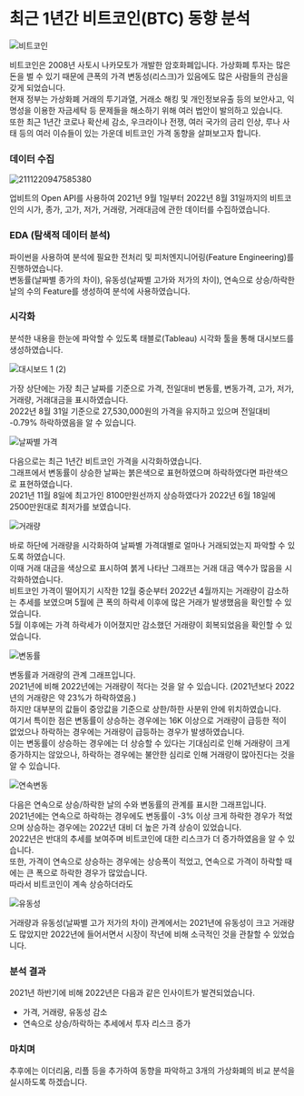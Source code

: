 # 최근 1년간 비트코인(BTC) 동향 분석

![비트코인](https://user-images.githubusercontent.com/50400392/190965497-17f053bf-1508-4335-ac60-30bb138e5499.jpg)

비트코인은 2008년 사토시 나카모토가 개발한 암호화폐입니다. 
가상화폐 투자는 많은 돈을 벌 수 있기 때문에 큰폭의 가격 변동성(리스크)가 있음에도 많은 사람들의 관심을 갖게 되었습니다.  
현재 정부는 가상화폐 거래의 투기과열, 거래소 해킹 및 개인정보유출 등의 보안사고, 익명성을 이용한 자금세탁 등 문제들을 해소하기 위해 여러 법안이 발의하고 있습니다.  
또한 최근 1년간 코로나 확산세 감소, 우크라이나 전쟁, 여러 국가의 금리 인상, 루나 사태 등의 여러 이슈들이 있는 가운데 비트코인 가격 동향을 살펴보고자 합니다.  

### 데이터 수집

![2111220947585380](https://user-images.githubusercontent.com/50400392/190966156-7e393d40-87a5-44f2-8f49-880d9c858b8c.jpg)

업비트의 Open API를 사용하여 2021년 9월 1일부터 2022년 8월 31일까지의 비트코인의 시가, 종가, 고가, 저가, 거래량, 거래대금에 관한 데이터를 수집하였습니다.  

### EDA (탐색적 데이터 분석)

파이썬을 사용하여 분석에 필요한 전처리 및 피처엔지니어링(Feature Engineering)를 진행하였습니다.  
변동률(날짜별 종가의 차이), 유동성(날짜별 고가와 저가의 차이), 연속으로 상승/하락한 날의 수의 Feature를 생성하여 분석에 사용하였습니다.  

### 시각화

분석한 내용을 한눈에 파악할 수 있도록 태블로(Tableau) 시각화 툴을 통해 대시보드를 생성하였습니다.  

![대시보드 1 (2)](https://user-images.githubusercontent.com/50400392/190979472-9fbf3ecc-db41-4a66-a2dc-50708f6ad419.png)

가장 상단에는 가장 최근 날짜를 기준으로 가격, 전일대비 변동률, 변동가격, 고가, 저가, 거래량, 거래대금을 표시하였습니다.  
2022년 8월 31일 기준으로 27,530,000원의 가격을 유지하고 있으며 전일대비 -0.79% 하락하였음을 알 수 있습니다.  

![날짜별 가격](https://user-images.githubusercontent.com/50400392/190971138-8fa6ef82-f5d2-4f17-af05-eee64d74f0f0.PNG)

다음으로는 최근 1년간 비트코인 가격을 시각화하였습니다.  
그래프에서 변동률이 상승한 날짜는 붉은색으로 표현하였으며 하락하였다면 파란색으로 표현하였습니다.  
2021년 11월 8일에 최고가인 8100만원선까지 상승하였다가 2022년 6월 18일에 2500만원대로 최저가를 보였습니다.  

![거래량](https://user-images.githubusercontent.com/50400392/190971732-5213efd9-7f6c-451d-9e71-fc8b9c5cb454.PNG)

바로 하단에 거래량을 시각화하여 날짜별 가격대별로 얼마나 거래되었는지 파악할 수 있도록 하였습니다.  
이때 거래 대금을 색상으로 표시하여 붉게 나타난 그래프는 거래 대금 액수가 많음을 시각화하였습니다.  
비트코인 가격이 떨어지기 시작한 12월 중순부터 2022년 4월까지는 거래량이 감소하는 추세를 보였으며 5월에 큰 폭의 하락세 이후에 많은 거래가 발생했음을 확인할 수 있었습니다.  
5월 이후에는 가격 하락세가 이어졌지만 감소했던 거래량이 회복되었음을 확인할 수 있었습니다.  

![변동률](https://user-images.githubusercontent.com/50400392/190976666-3bf03363-9fb5-41d8-a2ae-616298bd5591.PNG)

변동률과 거래량의 관계 그래프입니다.  
2021년에 비해 2022년에는 거래량이 적다는 것을 알 수 있습니다. (2021년보다 2022년의 거래량은 약 23%가 하락하였음.)  
하지만 대부분의 값들이 중앙값을 기준으로 상한/하한 사분위 안에 위치하였습니다.  
여기서 특이한 점은 변동률이 상승하는 경우에는 16K 이상으로 거래량이 급등한 적이 없었으나 하락하는 경우에는 거래량이 급등하는 경우가 발생하였습니다.  
이는 변동률이 상승하는 경우에는 더 상승할 수 있다는 기대심리로 인해 거래량이 크게 증가하지는 않았으나, 하락하는 경우에는 불안한 심리로 인해 거래량이 많아진다는 것을 알 수 있습니다.  

![연속변동](https://user-images.githubusercontent.com/50400392/190977650-364feb3a-832e-4600-b5ac-30dcb8564184.PNG)

다음은 연속으로 상승/하락한 날의 수와 변동률의 관계를 표시한 그래프입니다.  
2021년에는 연속으로 하락하는 경우에도 변동률이 -3% 이상 크게 하락한 경우가 적었으며 상승하는 경우에는 2022년 대비 더 높은 가격 상승이 있었습니다.  
2022년은 반대의 추세를 보여주며 비트코인에 대한 리스크가 더 증가하였음을 알 수 있습니다.  
또한, 가격이 연속으로 상승하는 경우에는 상승폭이 적었고, 연속으로 가격이 하락할 때에는 큰 폭으로 하락한 경우가 많았습니다.  
따라서 비트코인이 계속 상승하더라도 

![유동성](https://user-images.githubusercontent.com/50400392/190978346-56e23181-cbf8-4cea-a4c0-c902a1a3c36e.PNG)

거래량과 유동성(날짜별 고가 저가의 차이) 관계에서는 2021년에 유동성이 크고 거래량도 많았지만 2022년에 들어서면서 시장이 작년에 비해 소극적인 것을 관찰할 수 있었습니다.  
### 분석 결과

2021년 하반기에 비해 2022년은 다음과 같은 인사이트가 발견되었습니다.  

- 가격, 거래량, 유동성 감소
- 연속으로 상승/하락하는 추세에서 투자 리스크 증가

### 마치며

추후에는 이더리움, 리플 등을 추가하여 동향을 파악하고 3개의 가상화폐의 비교 분석을 실시하도록 하겠습니다.
